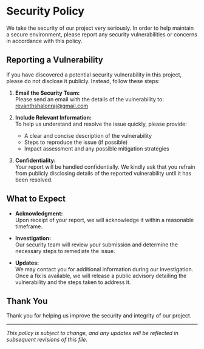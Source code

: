 # Security Policy

We take the security of our project very seriously. In order to help maintain a secure environment, please report any security vulnerabilities or concerns in accordance with this policy.

## Reporting a Vulnerability

If you have discovered a potential security vulnerability in this project, please do not disclose it publicly. Instead, follow these steps:

1. **Email the Security Team:**  
   Please send an email with the details of the vulnerability to:  
   [revanthshalonraj@gmail.com](mailto:revanthshalonraj@gmail.com)

2. **Include Relevant Information:**  
   To help us understand and resolve the issue quickly, please provide:
   - A clear and concise description of the vulnerability
   - Steps to reproduce the issue (if possible)
   - Impact assessment and any possible mitigation strategies

3. **Confidentiality:**  
   Your report will be handled confidentially. We kindly ask that you refrain from publicly disclosing details of the reported vulnerability until it has been resolved.

## What to Expect

- **Acknowledgment:**  
  Upon receipt of your report, we will acknowledge it within a reasonable timeframe.

- **Investigation:**  
  Our security team will review your submission and determine the necessary steps to remediate the issue.

- **Updates:**  
  We may contact you for additional information during our investigation. Once a fix is available, we will release a public advisory detailing the vulnerability and the steps taken to address it.

## Thank You

Thank you for helping us improve the security and integrity of our project.

---

*This policy is subject to change, and any updates will be reflected in subsequent revisions of this file.*


